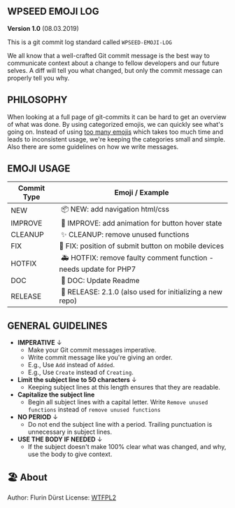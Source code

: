 ## WPSEED EMOJI LOG
**Version 1.0** (08.03.2019)

This is a git commit log standard called `WPSEED-EMOJI-LOG`

We all know that a well-crafted Git commit message is the best way to communicate context about a change to fellow developers and our future selves. A diff will tell you what changed, but only the commit message can properly tell you why.

## PHILOSOPHY
When looking at a full page of git-commits it can be hard to get an overview of what was done. By using categorized emojis, we can quickly see what's going on. Instead of using [too many emojis](https://gitmoji.carloscuesta.me/) which takes too much time and leads to inconsistent usage, we're keeping the categories small and simple. Also there are some guidelines on how we write messages.

## EMOJI USAGE

Commit Type | Emoji / Example
----------  | --------------
NEW | 📦  NEW: add navigation html/css
IMPROVE | 💎  IMPROVE: add animation for button hover state
CLEANUP | ✨ CLEANUP: remove unused functions
FIX | 🐛 FIX: position of submit button on mobile devices
HOTFIX | 🚑 HOTFIX: remove faulty comment function - needs update for PHP7
DOC | 📖 DOC: Update Readme
RELEASE | 🚀 RELEASE: 2.1.0 (also used for initializing a new repo)

## GENERAL GUIDELINES
* **IMPERATIVE** ↓
  - Make your Git commit messages imperative.
  - Write commit message like you're giving an order.
  - E.g., Use `Add` instead of `Added`.
  - E.g., Use `Create` instead of `Creating`.
* **Limit the subject line to 50 characters** ↓
  - Keeping subject lines at this length ensures that they are readable.
* **Capitalize the subject line**
  - Begin all subject lines with a capital letter. Write `Remove unused functions` instead of `remove unused functions`
* **NO PERIOD** ↓
  - Do not end the subject line with a period. Trailing punctuation is unnecessary in subject lines.
* **USE THE BODY IF NEEDED** ↓
  - If the subject doesn't make 100% clear what was changed, and why, use the body to give context.

## 🏖 About
Author: Flurin Dürst
License: [WTFPL2](https://en.wikipedia.org/wiki/WTFPL)
